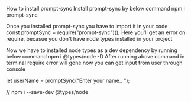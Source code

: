How to install prompt-sync
Install prompt-sync by below command
npm i prompt-sync 

Once you installed prompt-sync you have to import it in your code 	 
const promptSync = require("prompt-sync")(); 
Here you'll get an error on require, becasue you don't have node types installed in your project

Now we have to installed node types as a dev dependency by running below command npm i @types/node -D After running above command in terminal require error will gone now you can get input from user through console

let userName = promptSync("Enter your name.. ");



// npm i --save-dev @types/node